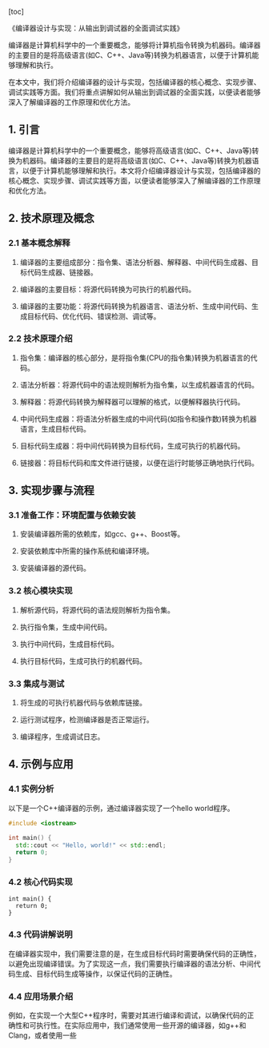 
[toc]                    
                
                
《编译器设计与实现：从输出到调试器的全面调试实践》

编译器是计算机科学中的一个重要概念，能够将计算机指令转换为机器码。编译器的主要目的是将高级语言(如C、C++、Java等)转换为机器语言，以便于计算机能够理解和执行。

在本文中，我们将介绍编译器的设计与实现，包括编译器的核心概念、实现步骤、调试实践等方面。我们将重点讲解如何从输出到调试器的全面实践，以便读者能够深入了解编译器的工作原理和优化方法。

## 1. 引言

编译器是计算机科学中的一个重要概念，能够将高级语言(如C、C++、Java等)转换为机器码。编译器的主要目的是将高级语言(如C、C++、Java等)转换为机器语言，以便于计算机能够理解和执行。本文将介绍编译器设计与实现，包括编译器的核心概念、实现步骤、调试实践等方面，以便读者能够深入了解编译器的工作原理和优化方法。

## 2. 技术原理及概念

### 2.1 基本概念解释

1. 编译器的主要组成部分：指令集、语法分析器、解释器、中间代码生成器、目标代码生成器、链接器。

2. 编译器的主要目标：将源代码转换为可执行的机器代码。

3. 编译器的主要功能：将源代码转换为机器语言、语法分析、生成中间代码、生成目标代码、优化代码、错误检测、调试等。

### 2.2 技术原理介绍

1. 指令集：编译器的核心部分，是将指令集(CPU的指令集)转换为机器语言的代码。

2. 语法分析器：将源代码中的语法规则解析为指令集，以生成机器语言的代码。

3. 解释器：将源代码转换为解释器可以理解的格式，以便解释器执行代码。

4. 中间代码生成器：将语法分析器生成的中间代码(如指令和操作数)转换为机器语言，生成目标代码。

5. 目标代码生成器：将中间代码转换为目标代码，生成可执行的机器代码。

6. 链接器：将目标代码和库文件进行链接，以便在运行时能够正确地执行代码。

## 3. 实现步骤与流程

### 3.1 准备工作：环境配置与依赖安装

1. 安装编译器所需的依赖库，如gcc、g++、Boost等。

2. 安装依赖库中所需的操作系统和编译环境。

3. 安装编译器的源代码。

### 3.2 核心模块实现

1. 解析源代码，将源代码的语法规则解析为指令集。

2. 执行指令集，生成中间代码。

3. 执行中间代码，生成目标代码。

4. 执行目标代码，生成可执行的机器代码。

### 3.3 集成与测试

1. 将生成的可执行机器代码与依赖库链接。

2. 运行测试程序，检测编译器是否正常运行。

3. 编译程序，生成调试日志。

## 4. 示例与应用

### 4.1 实例分析

以下是一个C++编译器的示例，通过编译器实现了一个hello world程序。

```c++
#include <iostream>

int main() {
  std::cout << "Hello, world!" << std::endl;
  return 0;
}
```

### 4.2 核心代码实现

```
int main() {
  return 0;
}
```

### 4.3 代码讲解说明

在编译器实现中，我们需要注意的是，在生成目标代码时需要确保代码的正确性，以避免出现编译错误。为了实现这一点，我们需要执行编译器的语法分析、中间代码生成、目标代码生成等操作，以保证代码的正确性。

### 4.4 应用场景介绍

例如，在实现一个大型C++程序时，需要对其进行编译和调试，以确保代码的正确性和可执行性。在实际应用中，我们通常使用一些开源的编译器，如g++和Clang，或者使用一些

